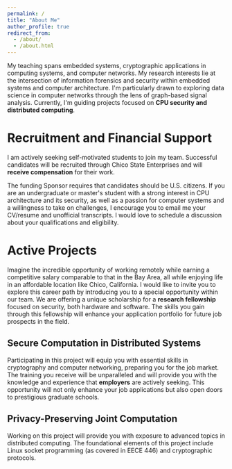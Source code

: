 ```yaml
---
permalink: /
title: "About Me"
author_profile: true
redirect_from: 
  - /about/
  - /about.html
---
```


My teaching spans embedded systems, cryptographic applications in computing systems, and computer networks.  My research interests lie at the intersection of information forensics and security within embedded systems and computer architecture.  I'm particularly drawn to exploring data science in computer networks through the lens of graph-based signal analysis.  Currently, I'm guiding projects focused on **CPU security and distributed computing**. 

Recruitment and Financial Support
======
I am actively seeking self-motivated students to join my team. Successful candidates will be recruited through Chico State Enterprises and will **receive compensation** for their work.

The funding Sponsor requires that candidates should be U.S. citizens. If you are an undergraduate or master's student with a strong interest in CPU architecture and its security, as well as a passion for computer systems and a willingness to take on challenges, I encourage you to email me your CV/resume and unofficial transcripts. I would love to schedule a discussion about your qualifications and eligibility.

Active Projects
======
Imagine the incredible opportunity of working remotely while earning a competitive salary comparable to that in the Bay Area, all while enjoying life in an affordable location like Chico, California. I would like to invite you to explore this career path by introducing you to a special opportunity within our team. We are offering a unique scholarship for a **research fellowship** focused on security, both hardware and software. The skills you gain through this fellowship will enhance your application portfolio for future job prospects in the field.

Secure Computation in Distributed Systems
------
Participating in this project will equip you with essential skills in cryptography and computer networking, preparing you for the job market. The training you receive will be unparalleled and will provide you with the knowledge and experience that **employers** are actively seeking. This opportunity will not only enhance your job applications but also open doors to prestigious graduate schools.

Privacy-Preserving Joint Computation
------
Working on this project will provide you with exposure to advanced topics in distributed computing. The foundational elements of this project include Linux socket programming (as covered in EECE 446) and cryptographic protocols.